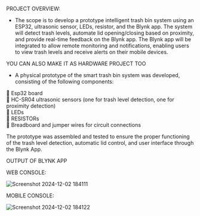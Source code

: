 PROJECT OVERVIEW:           
*    The scope is to develop a prototype intelligent trash bin system using 
an ESP32, ultrasonic sensor, LEDs, resistor, and the Blynk app. The system 
will detect trash levels, automate lid opening/closing based on proximity, 
and provide real-time feedback on the Blynk app. The Blynk app will be 
integrated to allow remote monitoring and notifications, enabling users to 
view trash levels and receive alerts on their mobile devices.

YOU CAN ALSO MAKE IT AS HARDWARE PROJECT TOO       
*  A physical prototype of the smart trash bin system was developed, 
consisting of the following components:
      
 Esp32 board           
 HC-SR04 ultrasonic sensors (one for trash level detection, one for 
proximity detection)             
 LEDs               
 RESISTORs                
 Breadboard and jumper wires for circuit connections                
 
The prototype was assembled and tested to ensure the proper functioning 
of the trash level detection, automatic lid control, and user interface through 
the Blynk App. 


OUTPUT OF BLYNK APP   

WEB CONSOLE:        

![Screenshot 2024-12-02 184111](https://github.com/user-attachments/assets/3c79e534-45f3-4056-83ca-e0740586ccb4)        

MOBILE CONSOLE:      

![Screenshot 2024-12-02 184122](https://github.com/user-attachments/assets/eabf13c4-54a3-4fc4-b47a-34afb42781a0)


